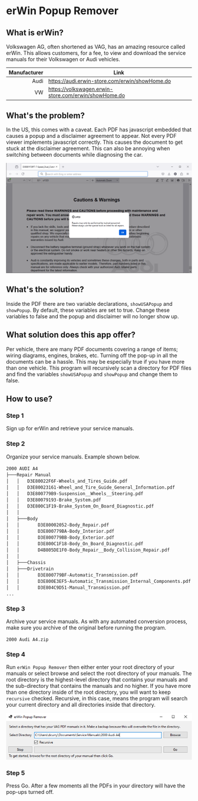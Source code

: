 # erWin Popup Remover

## What is erWin?

Volkswagen AG, often shortened as VAG, has an amazing resource called erWin. This allows customers, for a fee, to view and download the service manuals for their Volkswagen or Audi vehicles.

| Manufacturer | Link |
|-------------:|------|
| Audi | https://audi.erwin-store.com/erwin/showHome.do |
| VW | https://volkswagen.erwin-store.com/erwin/showHome.do |


## What's the problem?

In the US, this comes with a caveat.  Each PDF has javascript embedded that causes a popup and a disclaimer agreement to appear.  Not every PDF viewer implements javascript correctly.  This causes the document to get stuck at the disclaimer agreement.  This can also be annoying when switching between documents while diagnosing the car.

<img title="Pop-up Example" src="./Documentation/Img/MessageToBeRemoved.bmp">

## What's the solution?

Inside the PDF there are two variable declarations, `showUSAPopup` and `showPopup`.  By default, these variables are set to true.  Change these variables to false and the popup and disclaimer will no longer show up.

## What solution does this app offer?

Per vehicle, there are many PDF documents covering a range of items; wiring diagrams, engines, brakes, etc.  Turning off the pop-up in all the documents can be a hassle.  This may be especially true if you have more than one vehicle.  This program will recursively scan a directory for PDF files and find the variables `showUSAPopup` and `showPopup` and change them to false.

## How to use?

### Step 1

Sign up for erWin and retrieve your service manuals.

### Step 2 

Organize your service manuals.  Example shown below.

`2000 AUDI A4`\
`├───Repair Manual`\
`│   │   D3E80022F6F-Wheels_and_Tires_Guide.pdf`\
`│   │   D3E80023161-Wheel_and_Tire_Guide_General_Information.pdf`\
`│   │   D3E800779B9-Suspension__Wheels__Steering.pdf`\
`│   │   D3E80079193-Brake_System.pdf`\
`│   │   D3E800C1F19-Brake_System_On_Board_Diagnostic.pdf`\
`│   │`\
`│   ├───Body`\
`│   │       D3E80002052-Body_Repair.pdf`\
`│   │       D3E800779BA-Body_Interior.pdf`\
`│   │       D3E800779BB-Body_Exterior.pdf`\
`│   │       D3E800C1F18-Body_On_Board_Diagnostic.pdf`\
`│   │       D4B805DE1F0-Body_Repair__Body_Collision_Repair.pdf`\
`│   │`\
`│   ├───Chassis`\
`│   ├───Drivetrain`\
`│   │       D3E800779BF-Automatic_Transmission.pdf`\
`│   │       D3E800E3EF5-Automatic_Transmission_Internal_Components.pdf`\
`│   │       D3E804C9D51-Manual_Transmission.pdf`\
`...`

### Step 3

Archive your service manuals.  As with any automated conversion process, make sure you archive of the original before running the program.

`2000 Audi A4.zip`

### Step 4

Run `erWin Popup Remover` then either enter your root directory of your manuals or select browse and select the root directory of your manuals.  The root directory is the highest-level directory that contains your manuals and the sub-directory that contains the manuals and no higher.  If you have more than one directory inside of the root directory, you will want to keep `recursive` checked.  Recursive, in this case, means the program will search your current directory and all directories inside that directory.

<img title="Pop-up Example" src="./Documentation/Img/BrowseExample.png">

### Step 5

Press Go.  After a few moments all the PDFs in your directory will have the pop-ups turned off.
